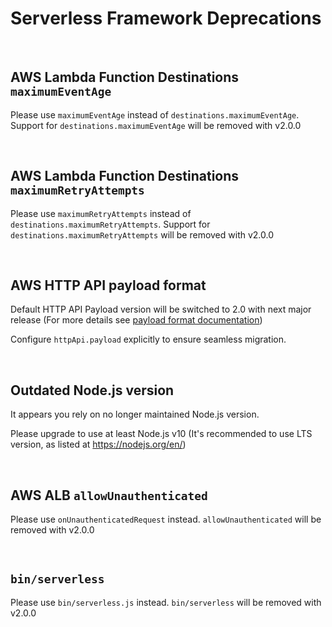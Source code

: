 <!--
title: Serverless Framework Deprecations
menuText: Deprecations
layout: Doc
-->

# Serverless Framework Deprecations

<a name="AWS_FUNCTION_DESTINATIONS_MAXIMUM_EVENT_AGE"><div>&nbsp;</div></a>

## AWS Lambda Function Destinations `maximumEventAge`

Please use `maximumEventAge` instead of `destinations.maximumEventAge`. Support for `destinations.maximumEventAge` will be removed with v2.0.0

<a name="AWS_FUNCTION_DESTINATIONS_MAXIMUM_RETRY_ATTEMPTS"><div>&nbsp;</div></a>

## AWS Lambda Function Destinations `maximumRetryAttempts`

Please use `maximumRetryAttempts` instead of `destinations.maximumRetryAttempts`. Support for `destinations.maximumRetryAttempts` will be removed with v2.0.0

<a name="AWS_HTTP_API_VERSION"><div>&nbsp;</div></a>

## AWS HTTP API payload format

Default HTTP API Payload version will be switched to 2.0 with next major release (For more details see [payload format documentation](https://docs.aws.amazon.com/apigateway/latest/developerguide/http-api-develop-integrations-lambda.html#http-api-develop-integrations-lambda.proxy-format))

Configure `httpApi.payload` explicitly to ensure seamless migration.

<a name="OUTDATED_NODEJS"><div>&nbsp;</div></a>

## Outdated Node.js version

It appears you rely on no longer maintained Node.js version.

Please upgrade to use at least Node.js v10 (It's recommended to use LTS version, as listed at https://nodejs.org/en/)

<a name="AWS_ALB_ALLOW_UNAUTHENTICATED"><div>&nbsp;</div></a>

## AWS ALB `allowUnauthenticated`

Please use `onUnauthenticatedRequest` instead. `allowUnauthenticated` will be removed with v2.0.0

<a name="BIN_SERVERLESS"><div>&nbsp;</div></a>

## `bin/serverless`

Please use `bin/serverless.js` instead. `bin/serverless` will be removed with v2.0.0
